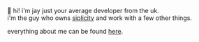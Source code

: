 👋 hi! i'm jay just your average developer from the uk.<br>
i'm the guy who owns [siplicity](https://www.roblox.com/communities/15679770/Siplicity-Corporation#!/about) and work with a few other things.

everything about me can be found [here](https://jayts.notion.site/Portfolio-8e8ec6782981416a9f9383475756c591).
